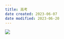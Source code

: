 ```yaml
---
title: 高考
date created: 2023-06-07
date modified: 2023-06-20
---
```


![](https://chelsechen-img.oss-cn-hangzhou.aliyuncs.com/20230607113249.png)
